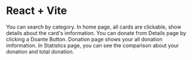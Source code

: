 # React + Vite

You can search by category. In home page, all cards are clickable, show details about the card's imformation.
You can donate from Details page by clicking a Doante Button.
Donation page shows your all donation imformation.
In Statistics page, you can see the comparison about your donation and total donation.
